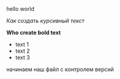hello world 

*Как создать курсивный текст*

**Who create bold text**

* text 1
* text 2
* text 3

начинаем наш файл с контролем версий 